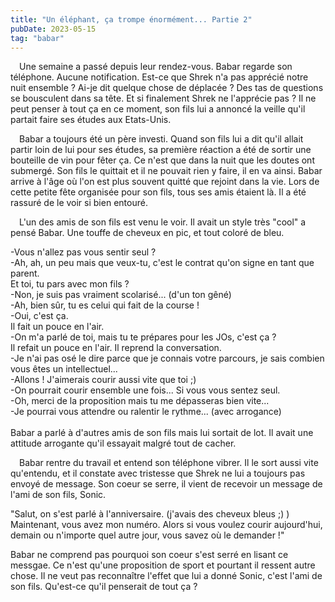 ```yaml
---
title: "Un éléphant, ça trompe énormément... Partie 2"
pubDate: 2023-05-15
tag: "babar"
---
```


 Une semaine a passé depuis leur rendez-vous. Babar regarde son téléphone. Aucune notification. Est-ce que Shrek n'a pas apprécié notre nuit ensemble ? Ai-je dit quelque chose de déplacée ? Des tas de questions se bousculent dans sa tête. Et si finalement Shrek ne l'apprécie pas ? Il ne peut penser à tout ça en ce moment, son fils lui a annoncé la veille qu'il partait faire ses études aux Etats-Unis.

 Babar a toujours été un père investi. Quand son fils lui a dit qu'il allait partir loin de lui pour ses études, sa première réaction a été de sortir une bouteille de vin pour fêter ça. Ce n'est que dans la nuit que les doutes ont submergé. Son fils le quittait et il ne pouvait rien y faire, il en va ainsi. Babar arrive à l'âge où l'on est plus souvent quitté que rejoint dans la vie. Lors de cette petite fête organisée pour son fils, tous ses amis étaient là. Il a été rassuré de le voir si bien entouré.

 L'un des amis de son fils est venu le voir. Il avait un style très "cool" a pensé Babar. Une touffe de cheveux en pic, et tout coloré de bleu.

-Vous n'allez pas vous sentir seul ?  
-Ah, ah, un peu mais que veux-tu, c'est le contrat qu'on signe en tant que parent.  
Et toi, tu pars avec mon fils ?  
-Non, je suis pas vraiment scolarisé... (d'un ton gêné)  
-Ah, bien sûr, tu es celui qui fait de la course !  
-Oui, c'est ça.  
Il fait un pouce en l'air.  
-On m'a parlé de toi, mais tu te prépares pour les JOs, c'est ça ?  
Il refait un pouce en l'air. Il reprend la conversation.  
-Je n'ai pas osé le dire parce que je connais votre parcours, je sais combien vous êtes un intellectuel...  
-Allons ! J'aimerais courir aussi vite que toi ;)  
-On pourrait courir ensemble une fois... Si vous vous sentez seul.  
-Oh, merci de la proposition mais tu me dépasseras bien vite...  
-Je pourrai vous attendre ou ralentir le rythme... (avec arrogance)  
\
Babar a parlé à d'autres amis de son fils mais lui sortait de lot. Il avait une attitude arrogante qu'il essayait malgré tout de cacher.

 Babar rentre du travail et entend son téléphone vibrer. Il le sort aussi vite qu'entendu, et il constate avec tristesse que Shrek ne lui a toujours pas envoyé de message. Son coeur se serre, il vient de recevoir un message de l'ami de son fils, Sonic.

"Salut, on s'est parlé à l'anniversaire. (j'avais des cheveux bleus ;) )
Maintenant, vous avez mon numéro. Alors si vous voulez courir aujourd'hui, demain ou n'importe quel autre jour, vous savez où le demander !"

Babar ne comprend pas pourquoi son coeur s'est serré en lisant ce messgae. Ce n'est qu'une proposition de sport et pourtant il ressent autre chose. Il ne veut pas reconnaître l'effet que lui a donné Sonic, c'est l'ami de son fils. Qu'est-ce qu'il penserait de tout ça ?